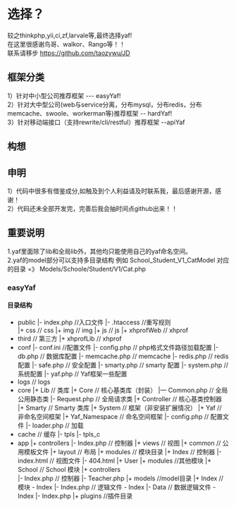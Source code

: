 # 选择？
较之thinkphp,yii,ci,zf,larvale等,最终选择yaf!<br>
在这里很感谢鸟哥、walkor、Rango等！！<br>
联系请移步 https://github.com/taozywu/JD<br>

## 框架分类
1）针对中小型公司推荐框架 --- easyYaf!<br>
2）针对大中型公司(web与service分离，分布mysql，分布redis，分布memcache、swoole、workerman等)推荐框架 -- hardYaf!<br>
3）针对移动端接口（支持rewrite/cli/restful）推荐框架 --apiYaf<br>

## 构想


## 申明
1）代码中很多有借鉴成分,如触及到个人利益请及时联系我，最后感谢开源，感谢！<br>
2）代码还未全部开发完，完善后我会抽时间点github出来！！<br>

## 重要说明
1.yaf里面除了lib和全局lib外，其他均只能使用自己的yaf命名空间。<br>
2.yaf的model部分可以支持多目录结构 例如 School_Student_V1_CatModel 对应的目录 =》 Models/Schoole/Student/V1/Cat.php<br>

### easyYaf

#### 目录结构

+ public
  |- index.php //入口文件
  |- .htaccess //重写规则    
  |+ css       // css
  |+ img       // img
  |+ js        // js
  |+ xhprofWeb  // xhprof
+ third         // 第三方
  |+ xhprofLib  // xhprof
+ conf
  |- conf.ini //配置文件
  |- config.php // php格式文件路径加载配置
  |- db.php    // 数据库配置
  |- memcache.php  // memcache
  |- redis.php     // redis 配置
  |- safe.php      // 安全配置
  |- smarty.php    // smarty 配置
  |- system.php    // 系统配置
  |- yaf.php       // Yaf框架一些配置
+ logs            // logs
+ core
  |+ Lib           // 类库
     |+ Core       // 核心基类库（封装）
        |— Common.php   // 全局公用静态类
        |- Request.php   // 全局请求类
        |+ Controller  // 核心基类控制器
     |+ Smarty     // Smarty 类库
  |+ System        // 框架（非安装扩展情况）
    |+ Yaf         // 非命名空间框架
    |+ Yaf_Namespace   // 命名空间框架
    |- config.php    // 配置文件
    |- loader.php   // 加载
+ cache             // 缓存
    |- tpls 
    |- tpls_c
+ app
  |+ controllers
     |- Index.php        // 控制器
  |+ views               // 视图
     |+ common           // 公用模板文件
     |+ layout           // 布局
     |+ modules          // 模块目录
        |+ Index         // 控制器
           |- index.html // 视图文件
           |- 404.html
        |+ User
  |+ modules //其他模块
     |+ School           // School 模块
        |+ controllers   
           |- Index.php   // 控制器
           |- Teacher.php
  |+ models  //model目录
     |+ Index             // 模块 - Index
        |- Index.php      // 逻辑文件 - Index
        |- Data           // 数据逻辑文件 - Index
           |- Index.php
  |+ plugins //插件目录
